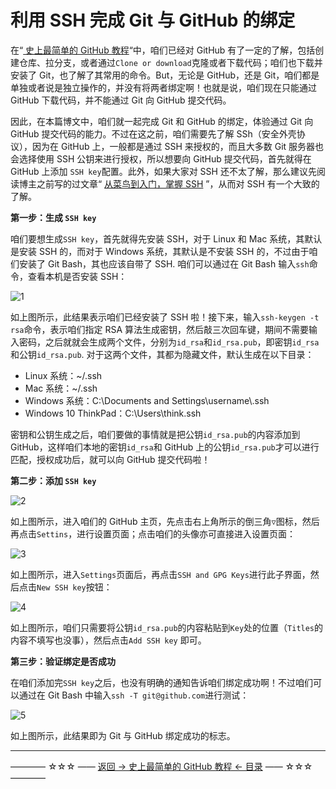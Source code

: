 # 利用 SSH 完成 Git 与 GitHub 的绑定

在“[ 史上最简单的 GitHub 教程](https://github.com/guobinhit/github-tutorial/blob/master/README.md)“中，咱们已经对 GitHub 有了一定的了解，包括创建仓库、拉分支，或者通过`Clone or download`克隆或者下载代码；咱们也下载并安装了 Git，也了解了其常用的命令。But，无论是 GitHub，还是 Git，咱们都是单独或者说是独立操作的，并没有将两者绑定啊！也就是说，咱们现在只能通过 GitHub 下载代码，并不能通过 Git 向 GitHub 提交代码。

因此，在本篇博文中，咱们就一起完成 Git 和 GitHub 的绑定，体验通过 Git 向 GitHub 提交代码的能力。不过在这之前，咱们需要先了解 SSh（安全外壳协议），因为在 GitHub 上，一般都是通过 SSH 来授权的，而且大多数 Git 服务器也会选择使用 SSH 公钥来进行授权，所以想要向 GitHub 提交代码，首先就得在 GitHub 上添加 `SSH key`配置。此外，如果大家对 SSH 还不太了解，那么建议先阅读博主之前写的过文章“ [从菜鸟到入门，掌握 SSH](http://blog.csdn.net/qq_35246620/article/details/66973794) ”，从而对 SSH 有一个大致的了解。

**第一步：生成 `SSH key`**

咱们要想生成`SSH key`，首先就得先安装 SSH，对于 Linux 和 Mac 系统，其默认是安装 SSH 的，而对于 Windows 系统，其默认是不安装 SSH 的，不过由于咱们安装了 Git Bash，其也应该自带了 SSH.  咱们可以通过在 Git Bash 输入`ssh`命令，查看本机是否安装 SSH：

![1](http://img.blog.csdn.net/20170404131908500?watermark/2/text/aHR0cDovL2Jsb2cuY3Nkbi5uZXQvcXFfMzUyNDY2MjA=/font/5a6L5L2T/fontsize/400/fill/I0JBQkFCMA==/dissolve/70/gravity/SouthEast)

如上图所示，此结果表示咱们已经安装了 SSH 啦！接下来，输入`ssh-keygen -t rsa`命令，表示咱们指定 RSA 算法生成密钥，然后敲三次回车键，期间不需要输入密码，之后就就会生成两个文件，分别为`id_rsa`和`id_rsa.pub`，即密钥`id_rsa`和公钥`id_rsa.pub`. 对于这两个文件，其都为隐藏文件，默认生成在以下目录：

 - Linux 系统：~/.ssh
 - Mac 系统：~/.ssh
 - Windows 系统：C:\Documents and Settings\username\\.ssh
 - Windows 10 ThinkPad：C:\Users\think\.ssh

密钥和公钥生成之后，咱们要做的事情就是把公钥`id_rsa.pub`的内容添加到 GitHub，这样咱们本地的密钥`id_rsa`和 GitHub 上的公钥`id_rsa.pub`才可以进行匹配，授权成功后，就可以向 GitHub 提交代码啦！

**第二步：添加 `SSH key`**

![2](http://img.blog.csdn.net/20170404134608330)

如上图所示，进入咱们的 GitHub 主页，先点击右上角所示的倒三角`▽`图标，然后再点击`Settins`，进行设置页面；点击咱们的头像亦可直接进入设置页面：

![3](http://img.blog.csdn.net/20170404135026832)

如上图所示，进入`Settings`页面后，再点击`SSH and GPG Keys`进行此子界面，然后点击`New SSH key`按钮：

![4](http://img.blog.csdn.net/20170404135835070)

如上图所示，咱们只需要将公钥`id_rsa.pub`的内容粘贴到`Key`处的位置（`Titles`的内容不填写也没事），然后点击`Add SSH key` 即可。

**第三步：验证绑定是否成功**

在咱们添加完`SSH key`之后，也没有明确的通知告诉咱们绑定成功啊！不过咱们可以通过在 Git Bash 中输入`ssh -T git@github.com`进行测试：

![5](http://img.blog.csdn.net/20170404141307339)

如上图所示，此结果即为 Git 与 GitHub 绑定成功的标志。



----------
———— ☆☆☆ —— [返回 -> 史上最简单的 GitHub 教程 <- 目录](https://github.com/guobinhit/github-tutorial/blob/master/README.md) —— ☆☆☆ ————




